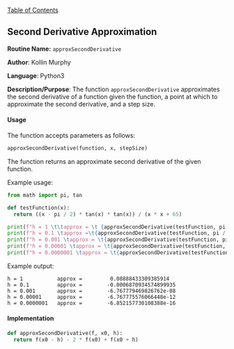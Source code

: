 [Table of Contents](README.md)

## Second Derivative Approximation

**Routine Name:** `approxSecondDerivative`

**Author**: Kollin Murphy

**Language**: Python3

**Description/Purpose**: The function `approxSecondDerivative` approximates the second derivative of a function given the function, a point at which to approximate the second derivative, and a step size.

#### Usage

The function accepts parameters as follows:

```python
approxSecondDerivative(function, x, stepSize)
```

The function returns an approximate second derivative of the given function.

Example usage:

```python
from math import pi, tan

def testFunction(x):
  return ((x - pi / 2) * tan(x) * tan(x)) / (x * x + 65)

print(f"h = 1 \t\tapprox = \t {approxSecondDerivative(testFunction, pi / 4, 1)}")
print(f"h = 0.1 \tapprox =\t{approxSecondDerivative(testFunction, pi / 4, 0.1)}")
print(f"h = 0.001 \tapprox = \t{approxSecondDerivative(testFunction, pi / 4, 0.001)}")
print(f"h = 0.00001 \tapprox = \t{approxSecondDerivative(testFunction, pi / 4, 0.00001)}")
print(f"h = 0.0000001 \tapprox = \t{approxSecondDerivative(testFunction, pi / 4, 0.0000001)}")
```

Example output:

```
h = 1           approx =         0.08888433309385914
h = 0.1         approx =        -0.0006870934574899935
h = 0.001       approx =        -6.767779469826762e-08
h = 0.00001     approx =        -6.767775576066448e-12
h = 0.0000001   approx =        -6.852157730108388e-16
```

#### Implementation

```python
def approxSecondDerivative(f, x0, h):
  return f(x0 - h) - 2 * f(x0) + f(x0 + h)
```